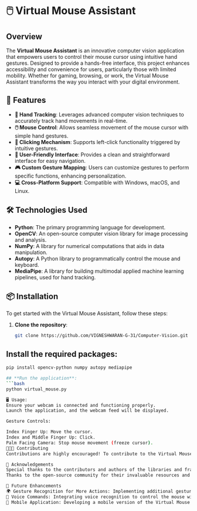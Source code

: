 # 🖱️ Virtual Mouse Assistant

## Overview
The **Virtual Mouse Assistant** is an innovative computer vision application that empowers users to control their mouse cursor using intuitive hand gestures. Designed to provide a hands-free interface, this project enhances accessibility and convenience for users, particularly those with limited mobility. Whether for gaming, browsing, or work, the Virtual Mouse Assistant transforms the way you interact with your digital environment.

## 🚀 Features
- **🤲 Hand Tracking**: Leverages advanced computer vision techniques to accurately track hand movements in real-time.
- **🖱️ Mouse Control**: Allows seamless movement of the mouse cursor with simple hand gestures.
- **🔗 Clicking Mechanism**: Supports left-click functionality triggered by intuitive gestures.
- **🌟 User-Friendly Interface**: Provides a clean and straightforward interface for easy navigation.
- **🎮 Custom Gesture Mapping**: Users can customize gestures to perform specific functions, enhancing personalization.
- **💻 Cross-Platform Support**: Compatible with Windows, macOS, and Linux.

## 🛠️ Technologies Used
- **Python**: The primary programming language for development.
- **OpenCV**: An open-source computer vision library for image processing and analysis.
- **NumPy**: A library for numerical computations that aids in data manipulation.
- **Autopy**: A Python library to programmatically control the mouse and keyboard.
- **MediaPipe**: A library for building multimodal applied machine learning pipelines, used for hand tracking.

## 📦 Installation
To get started with the Virtual Mouse Assistant, follow these steps:

1. **Clone the repository**:
   ```bash
   git clone https://github.com/VIGNESHWARAN-G-31/Computer-Vision.git

## **Install the required packages**:
```bash
pip install opencv-python numpy autopy mediapipe

## **Run the application**:
```bash
python virtual_mouse.py

🖥️ Usage:
Ensure your webcam is connected and functioning properly.
Launch the application, and the webcam feed will be displayed.

Gesture Controls:

Index Finger Up: Move the cursor.
Index and Middle Finger Up: Click.
Palm Facing Camera: Stop mouse movement (freeze cursor).
🧑‍🤝‍🧑 Contributing
Contributions are highly encouraged! To contribute to the Virtual Mouse Assistant, please follow these steps:

🙌 Acknowledgements
Special thanks to the contributors and authors of the libraries and frameworks used in this project.
Thanks to the open-source community for their invaluable resources and support.

🌟 Future Enhancements
🌍 Gesture Recognition for More Actions: Implementing additional gestures for more mouse functions.
💬 Voice Commands: Integrating voice recognition to control the mouse with voice commands.
📱 Mobile Application: Developing a mobile version of the Virtual Mouse Assistant for touch-based controls.
